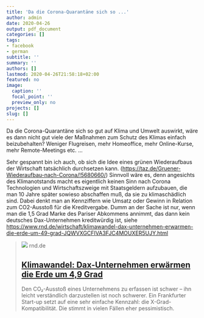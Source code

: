 ```yaml
---
title: 'Da die Corona-Quarantäne sich so ...'
author: admin
date: 2020-04-26
output: pdf_document
categories: []
tags:
- facebook
- german
subtitle: ''
summary: ''
authors: []
lastmod: 2020-04-26T21:58:18+02:00
featured: no
image:
  caption: ''
  focal_point: ''
  preview_only: no
projects: []
slug: []
---
```

Da die Corona-Quarantäne sich so gut auf Klima und Umwelt auswirkt, wäre es dann nicht gut viele der Maßnahmen zum Schutz des Klimas einfach beizubehalten? Weniger Flugreisen, mehr Homeoffice, mehr Online-Kurse, mehr Remote-Meetings etc. ...

Sehr gespannt bin ich auch, ob sich die Idee eines grünen Wiederaufbaus der Wirtschaft tatsächlich durchsetzen kann. (https://taz.de/Gruener-Wiederaufbau-nach-Corona/!5680660/) Sinnvoll wäre es, denn angesichts des Klimanotstands macht es eigentlich keinen Sinn nach Corona Technologien und Wirtschaftszweige mit Staatsgeldern aufzubauen, die man 10 Jahre später sowieso abschaffen muß, da sie zu klimaschädlich sind. Dabei denkt man an Kennziffern wie Umsatz oder Gewinn in Relation zum CO2-Ausstoß für die Kreditvergabe. Dumm an der Sache ist nur, wenn man die 1,5 Grad Marke des Pariser Abkommens annimmt, das dann kein deutsches Dax-Unternehmen kreditwürdig ist, siehe https://www.rnd.de/wirtschaft/klimawandel-dax-unternehmen-erwarmen-die-erde-um-49-grad-JQWVXGCFIVA3FJC4MOUXER5UJY.html
> [![](https://www.rnd.de/resizer/92hBLRQK_fsxe94WJzBcbxSn0sE=/1080x607/filters:quality(70)/arc-anglerfish-eu-central-1-prod-madsack.s3.amazonaws.com/public/TXLGI6MSWFHVDKRFWDLKVZPAXQ.jpeg)](https://www.rnd.de/wirtschaft/klimawandel-dax-unternehmen-erwarmen-die-erde-um-49-grad-JQWVXGCFIVA3FJC4MOUXER5UJY.html)
> rnd.de
> ## [Klimawandel: Dax-Unternehmen erwärmen die Erde um 4,9 Grad](https://www.rnd.de/wirtschaft/klimawandel-dax-unternehmen-erwarmen-die-erde-um-49-grad-JQWVXGCFIVA3FJC4MOUXER5UJY.html)
>
>Den CO₂-Ausstoß eines Unternehmens zu erfassen ist schwer – ihn leicht verständlich darzustellen ist noch schwerer. Ein Frankfurter Start-up setzt auf eine sehr einfache Kennzahl: die X-Grad-Kompatibilität. Die stimmt in vielen Fällen eher pessimistisch.

